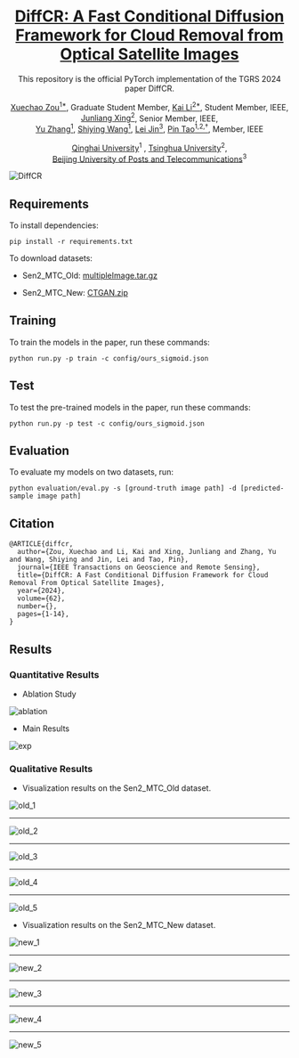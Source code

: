 <p align="center">
<h1 align="center"><a href="https://ieeexplore.ieee.org/document/10436560">DiffCR: A Fast Conditional Diffusion Framework for Cloud Removal from Optical Satellite Images</a></h1>
<p align="center">This repository is the official PyTorch implementation of the TGRS 2024 paper DiffCR.
</p>
</p>
<p align="center">
    <a href="https://blog.csdn.net/qq_42951560">Xuechao Zou<sup>1*</sup></a>, Graduate Student Member,
    <a href="https://cslikai.cn/">Kai Li<sup>2*</sup></a>, Student Member, IEEE,
    <a href="https://www.cs.tsinghua.edu.cn/info/1116/5088.htm">Junliang Xing<sup>2</sup></a>, Senior Member, IEEE,
    <br>
    <a href="https://jiangchulang.blog.csdn.net/">Yu Zhang<sup>1</sup></a>,
    <a href="https://cs.qhu.edu.cn/jxgz/jxysz/szgk/50127.htm">Shiying Wang<sup>1</sup></a>,
    <a href="https://teacher.bupt.edu.cn/jinlei1/zh_CN/index/260463/list/">Lei Jin<sup>3</sup></a>,
    <a href="https://www.cs.tsinghua.edu.cn/info/1117/3542.htm">Pin Tao<sup>1,2,†</sup></a>, Member, IEEE
</p>

<p align="center">
    <a href="https://www.qhu.edu.cn/">Qinghai University</a><sup>1</sup>
    ,
    <a href="https://www.tsinghua.edu.cn/">Tsinghua University</a><sup>2</sup>,
    <br><a href="http://www.bupt.edu.cn/">Beijing University of Posts and Telecommunications</a><sup>3</sup>
</p>
<!-- <p align="center">
    <a href="https://arxiv.org/abs/2303.16565">Paper Preprint </a>
    |
    <a href="https://xavierjiezou.github.io/PMAA">Project Page</a>
</p> -->

<p align="center">
<!-- Optional: include a graphic explaining your approach/main result, bibtex entry, link to demos, blog posts and tutorials -->

![DiffCR](image/README/diffcr.jpg)

<!-- ![transformer+lim](image/README/transformer+lim.jpg) -->
</p>

<!-- ## News

- [2023/07/30] Code release.
- [2023/07/16] PMAA got accepted by ECAI 2023.
- [2023/03/29] PMAA is on arXiv now. -->

## Requirements

To install dependencies:

```setup
pip install -r requirements.txt
```

<!-- >📋  Describe how to set up the environment, e.g. pip/conda/docker commands, download datasets, etc... -->

To download datasets:

- Sen2_MTC_Old: [multipleImage.tar.gz](https://doi.org/10.7910/DVN/BSETKZ)

- Sen2_MTC_New: [CTGAN.zip](https://drive.google.com/file/d/1-hDX9ezWZI2OtiaGbE8RrKJkN1X-ZO1P/view?usp=share_link)

## Training

To train the models in the paper, run these commands:

```train
python run.py -p train -c config/ours_sigmoid.json
```

<!-- >📋  Describe how to train the models, with example commands on how to train the models in your paper, including the full training procedure and appropriate hyperparameters. -->

## Test

To test the pre-trained models in the paper, run these commands:

```test
python run.py -p test -c config/ours_sigmoid.json
```

## Evaluation

To evaluate my models on two datasets, run:

```eval
python evaluation/eval.py -s [ground-truth image path] -d [predicted-sample image path]
```

<!-- >📋  Describe how to evaluate the trained models on benchmarks reported in the paper, give commands that produce the results (section below). -->

<!-- ## Pre-trained Models

You can download pretrained models here:

- Our awesome model trained on Sen2_MTC_Old: [diffcr_old.pth](/pretrained/diffcr_old.pth)
- Our awesome model trained on Sen2_MTC_New: [diffcr_new.pth](/pretrained/diffcr_new.pth) -->

<!-- >📋  Give a link to where/how the pretrained models can be downloaded and how they were trained (if applicable).  Alternatively you can have an additional column in your results table with a link to the models. -->

## Citation 

```
@ARTICLE{diffcr,
  author={Zou, Xuechao and Li, Kai and Xing, Junliang and Zhang, Yu and Wang, Shiying and Jin, Lei and Tao, Pin},
  journal={IEEE Transactions on Geoscience and Remote Sensing}, 
  title={DiffCR: A Fast Conditional Diffusion Framework for Cloud Removal From Optical Satellite Images}, 
  year={2024},
  volume={62},
  number={},
  pages={1-14},
}
```

## Results

### Quantitative Results

- Ablation Study

![ablation](image/README/abalation.jpg)

- Main Results

![exp](image/README/exp.jpg)

### Qualitative Results

- Visualization results on the Sen2_MTC_Old dataset.

![old_1](image/README/old/11WNR_50003000.jpg)

---

![old_2](image/README/old/14RPS_20001000.jpg)

---

![old_3](image/README/old/14SQB_20006000.jpg)

---

![old_4](image/README/old/15RTN_70002000.jpg)

---

![old_5](image/README/old/31TEM_30009000.jpg)

- Visualization results on the Sen2_MTC_New dataset.

![new_1](image/README/new/T12TUR_R027_55.jpg)

---

![new_2](image/README/new/T15UVU_R012_12.jpg)

---

![new_3](image/README/new/T15UVU_R012_13.jpg)

---

![new_4](image/README/new/T15UVU_R012_17.jpg)

---

![new_5](image/README/new/T41VMJ_R006_64.jpg)

